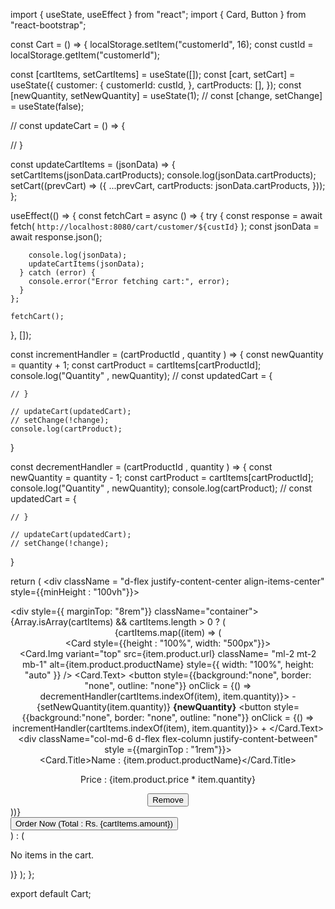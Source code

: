 import { useState, useEffect } from "react";
import { Card, Button } from "react-bootstrap";

const Cart = () => {
  localStorage.setItem("customerId", 16);
  const custId = localStorage.getItem("customerId");

  const [cartItems, setCartItems] = useState([]);
  const [cart, setCart] = useState({
    customer: {
      customerId: custId,
    },
    cartProducts: [],
  });
  const [newQuantity, setNewQuantity] = useState(1);
  // const [change, setChange] = useState(false);

  // const updateCart = () => {

  // }

  const updateCartItems = (jsonData) => {
    setCartItems(jsonData.cartProducts);
    console.log(jsonData.cartProducts);
    setCart((prevCart) => ({
      ...prevCart,
      cartProducts: jsonData.cartProducts,
    }));
  };

  useEffect(() => {
    const fetchCart = async () => {
      try {
        const response = await fetch(
          `http://localhost:8080/cart/customer/${custId}`
        );
        const jsonData = await response.json();

        console.log(jsonData);
        updateCartItems(jsonData);
      } catch (error) {
        console.error("Error fetching cart:", error);
      }
    };

    fetchCart();
  }, []);

  const incrementHandler = (cartProductId , quantity ) => {
    const newQuantity  = quantity + 1;
    const cartProduct = cartItems[cartProductId];
    console.log("Quantity" , newQuantity);
    // const updatedCart  = {
     
    // }

    // updateCart(updatedCart);
    // setChange(!change);
    console.log(cartProduct);
  }

  const decrementHandler = (cartProductId , quantity ) => {
    const newQuantity  = quantity - 1;
    const cartProduct = cartItems[cartProductId];
    console.log("Quantity" , newQuantity);
    console.log(cartProduct);
    // const updatedCart  = {

    // }

    // updateCart(updatedCart);
    // setChange(!change);
  }

  return (
    <div className = "d-flex justify-content-center align-items-center" style={{minHeight : "100vh"}}>
      <div className = "mx-auto">
        <div style={{ marginTop: "8rem"}} className="container">
        {Array.isArray(cartItems) && cartItems.length > 0 ? (
          <center>
              {cartItems.map((item) => (
                <div className="row mb-4"  key={item.cartProductId}>
                  <div className="col-lg-4 col-md-5 col-sm-8 mb-3">
                    <Card style={{height : "100%", width: "500px"}}>
                      <div className="row no-gutters">
                        <div className="col-md-5">
                          <Card.Img
                            variant="top"
                            src={item.product.url}
                            className= "ml-2 mt-2 mb-1"
                            alt={item.product.productName}
                            style={{ width: "100%", height: "auto" }}
                          />
                          <Card.Text>
                              <span className="mb-2">
                                <button style={{background:"none", border: "none", outline: "none"}} 
                                    onClick = {() => decrementHandler(cartItems.indexOf(item), item.quantity)}>
                                  -
                                </button>
                                {setNewQuantity(item.quantity)}
                                <b>{newQuantity}</b>
                                <button style={{background:"none", border: "none", outline: "none"}} 
                                    onClick = {() => incrementHandler(cartItems.indexOf(item), item.quantity)}>
                                  +
                                </button>
                              </span>
                          </Card.Text>
                        </div>
                        <div className="col-md-6 d-flex flex-column justify-content-between" style ={{marginTop : "1rem"}}>
                          <div>
                            <Card.Title>Name : {item.product.productName}</Card.Title>
                            <p>Price : {item.product.price * item.quantity}</p>
                            <Button variant="danger">
                              Remove
                            </Button>
                          </div>
                        </div>
                      </div>
                    </Card>
                  </div>
                </div>
              ))}
            <div className="row">
              <div className="col-lg-12 d-flex justify-content-center">
                <Button variant="success">
                  Order Now (Total : Rs. {cartItems.amount})
                </Button>
              </div>
            </div>
          </center>
        ) : (
          <p>No items in the cart.</p>
        )}
        </div>
      </div>
    </div>
  );
};

export default Cart;
